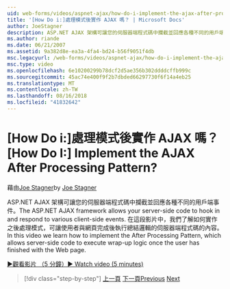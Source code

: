 ```yaml
---
uid: web-forms/videos/aspnet-ajax/how-do-i-implement-the-ajax-after-processing-pattern
title: '[How Do i:]處理模式後實作 AJAX 嗎？ | Microsoft Docs'
author: JoeStagner
description: ASP.NET AJAX 架構可讓您的伺服器端程式碼中攔截並回應各種不同的用戶端事件。 在這段影片中，我們了解如何實作 Aft 的內容...
ms.author: riande
ms.date: 06/21/2007
ms.assetid: 9a382d8e-ea3a-4fa4-bd24-b56f9051f4db
msc.legacyurl: /web-forms/videos/aspnet-ajax/how-do-i-implement-the-ajax-after-processing-pattern
msc.type: video
ms.openlocfilehash: 6e10200299b78dcf2d5ae356b302ddddcffb999c
ms.sourcegitcommit: 45ac74e400f9f2b7dbded66297730f6f14a4eb25
ms.translationtype: MT
ms.contentlocale: zh-TW
ms.lasthandoff: 08/16/2018
ms.locfileid: "41832642"
---
```

<a name="how-do-i-implement-the-ajax-after-processing-pattern"></a><span data-ttu-id="280c7-105">[How Do i:]處理模式後實作 AJAX 嗎？</span><span class="sxs-lookup"><span data-stu-id="280c7-105">[How Do I:] Implement the AJAX After Processing Pattern?</span></span>
====================
<span data-ttu-id="280c7-106">藉由[Joe Stagner](https://github.com/JoeStagner)</span><span class="sxs-lookup"><span data-stu-id="280c7-106">by [Joe Stagner](https://github.com/JoeStagner)</span></span>

<span data-ttu-id="280c7-107">ASP.NET AJAX 架構可讓您的伺服器端程式碼中攔截並回應各種不同的用戶端事件。</span><span class="sxs-lookup"><span data-stu-id="280c7-107">The ASP.NET AJAX framework allows your server-side code to hook in and respond to various client-side events.</span></span> <span data-ttu-id="280c7-108">在這段影片中，我們了解如何實作之後處理模式，可讓使用者與網頁完成後執行總結邏輯的伺服器端程式碼的內容。</span><span class="sxs-lookup"><span data-stu-id="280c7-108">In this video we learn how to implement the After Processing Pattern, which allows server-side code to execute wrap-up logic once the user has finished with the Web page.</span></span>

[<span data-ttu-id="280c7-109">&#9654;觀看影片 （5 分鐘）</span><span class="sxs-lookup"><span data-stu-id="280c7-109">&#9654; Watch video (5 minutes)</span></span>](https://channel9.msdn.com/Blogs/ASP-NET-Site-Videos/how-do-i-implement-the-ajax-after-processing-pattern)

> [!div class="step-by-step"]
> <span data-ttu-id="280c7-110">[上一頁](how-do-i-use-the-aspnet-ajax-history-control.md)
> [下一頁](how-do-i-update-multiple-regions-of-a-page-with-aspnet-ajax.md)</span><span class="sxs-lookup"><span data-stu-id="280c7-110">[Previous](how-do-i-use-the-aspnet-ajax-history-control.md)
[Next](how-do-i-update-multiple-regions-of-a-page-with-aspnet-ajax.md)</span></span>
